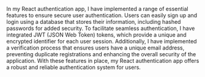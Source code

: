 In my React authentication app, I have implemented a range of essential features to ensure secure user authentication. Users can easily sign up and login using a database that stores their information, including hashed passwords for added security. To facilitate seamless authentication, I have integrated JWT (JSON Web Token) tokens, which provide a unique and encrypted identifier for each user session. Additionally, I have implemented a verification process that ensures users have a unique email address, preventing duplicate registrations and enhancing the overall security of the application. With these features in place, my React authentication app offers a robust and reliable authentication system for users.
